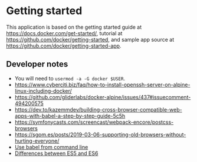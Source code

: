 # Getting started

This application is based on the getting started guide at
<https://docs.docker.com/get-started/>, tutorial at
<https://github.com/docker/getting-started>, and sample app source at
<https://github.com/docker/getting-started-app>.

## Developer notes

* You will need to `usermod -a -G docker $USER`.
* <https://www.cyberciti.biz/faq/how-to-install-openssh-server-on-alpine-linux-including-docker/>
* <https://github.com/gliderlabs/docker-alpine/issues/437#issuecomment-494200575>
* <https://dev.to/kazemmdev/building-cross-browser-compatible-web-apps-with-babel-a-step-by-step-guide-5c5h>
* <https://symfonycasts.com/screencast/webpack-encore/postcss-browsers>
* <https://sgom.es/posts/2019-03-06-supporting-old-browsers-without-hurting-everyone/>
* [Use babel from command line](https://babeljs.io/docs/babel-cli)
* [Differences between ES5 and ES6](https://medium.com/sliit-foss/es5-vs-es6-in-javascript-cb10f5fd600c)
